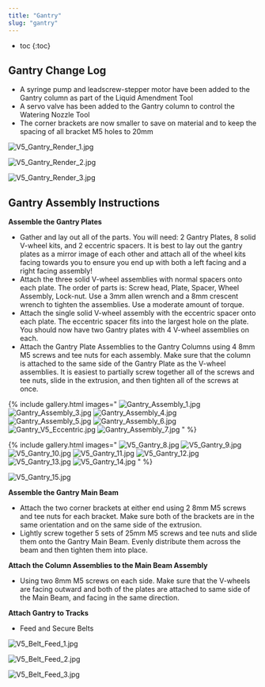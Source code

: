 ```yaml
---
title: "Gantry"
slug: "gantry"
---
```


* toc
{:toc}

## Gantry Change Log
  * A syringe pump and leadscrew-stepper motor have been added to the Gantry column as part of the Liquid Amendment Tool
  * A servo valve has been added to the Gantry column to control the Watering Nozzle Tool
  * The corner brackets are now smaller to save on material and to keep the spacing of all bracket M5 holes to 20mm

![V5_Gantry_Render_1.jpg](_images/V5_Gantry_Render_1.jpg)



![V5_Gantry_Render_2.jpg](_images/V5_Gantry_Render_2.jpg)



![V5_Gantry_Render_3.jpg](_images/V5_Gantry_Render_3.jpg)

## Gantry Assembly Instructions
**Assemble the Gantry Plates**
  * Gather and lay out all of the parts. You will need: 2 Gantry Plates, 8 solid V-wheel kits, and 2 eccentric spacers. It is best to lay out the gantry plates as a mirror image of each other and attach all of the wheel kits facing towards you to ensure you end up with both a left facing and a right facing assembly!
  * Attach the three solid V-wheel assemblies with normal spacers onto each plate. The order of parts is: Screw head, Plate, Spacer, Wheel Assembly, Lock-nut. Use a 3mm allen wrench and a 8mm crescent wrench to tighten the assemblies. Use a moderate amount of torque.
  * Attach the single solid V-wheel assembly with the eccentric spacer onto each plate. The eccentric spacer fits into the largest hole on the plate. You should now have two Gantry plates with 4 V-wheel assemblies on each.
  * Attach the Gantry Plate Assemblies to the Gantry Columns using 4 8mm M5 screws and tee nuts for each assembly. Make sure that the column is attached to the same side of the Gantry Plate as the V-wheel assemblies. It is easiest to partially screw together all of the screws and tee nuts, slide in the extrusion, and then tighten all of the screws at once.

{% include gallery.html images="
![Gantry_Assembly_1.jpg](_images/Gantry_Assembly_1.jpg)
![Gantry_Assembly_3.jpg](_images/Gantry_Assembly_3.jpg)
![Gantry_Assembly_4.jpg](_images/Gantry_Assembly_4.jpg)
![Gantry_Assembly_5.jpg](_images/Gantry_Assembly_5.jpg)
![Gantry_Assembly_6.jpg](_images/Gantry_Assembly_6.jpg)
![Gantry_V5_Eccentric.jpg](_images/Gantry_V5_Eccentric.jpg)
![Gantry_Assembly_7.jpg](_images/Gantry_Assembly_7.jpg)
" %}



{% include gallery.html images="
![V5_Gantry_8.jpg](_images/V5_Gantry_8.jpg)
![V5_Gantry_9.jpg](_images/V5_Gantry_9.jpg)
![V5_Gantry_10.jpg](_images/V5_Gantry_10.jpg)
![V5_Gantry_11.jpg](_images/V5_Gantry_11.jpg)
![V5_Gantry_12.jpg](_images/V5_Gantry_12.jpg)
![V5_Gantry_13.jpg](_images/V5_Gantry_13.jpg)
![V5_Gantry_14.jpg](_images/V5_Gantry_14.jpg)
" %}

![V5_Gantry_15.jpg](_images/V5_Gantry_15.jpg)

**Assemble the Gantry Main Beam**
  * Attach the two corner brackets at either end using 2 8mm M5 screws and tee nuts for each bracket. Make sure both of the brackets are in the same orientation and on the same side of the extrusion.
  * Lightly screw together 5 sets of 25mm M5 screws and tee nuts and slide them onto the Gantry Main Beam. Evenly distribute them across the beam and then tighten them into place.

**Attach the Column Assemblies to the Main Beam Assembly**
  * Using two 8mm M5 screws on each side. Make sure that the V-wheels are facing outward and both of the plates are attached to same side of the Main Beam, and facing in the same direction.

**Attach Gantry to Tracks**
  * Feed and Secure Belts

![V5_Belt_Feed_1.jpg](_images/V5_Belt_Feed_1.jpg)



![V5_Belt_Feed_2.jpg](_images/V5_Belt_Feed_2.jpg)



![V5_Belt_Feed_3.jpg](_images/V5_Belt_Feed_3.jpg)

